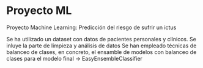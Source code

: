 # Proyecto ML
Proyecto Machine Learning: Predicción del riesgo de sufrir un ictus

Se ha utilizado un dataset con datos de pacientes personales y clínicos. Se inluye la parte de limpieza y análisis de datos
Se han empleado técnicas de balanceo de clases, en concreto, el ensamble de modelos con balanceo de clases para el modelo final -> EasyEnsembleClassifier
